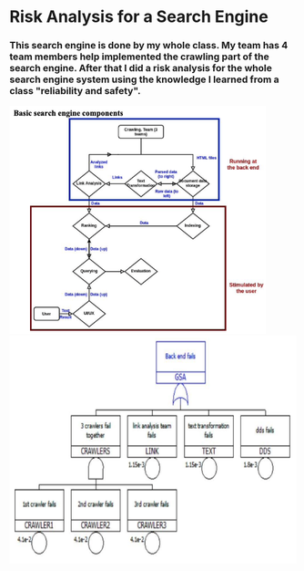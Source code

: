 # Risk Analysis for a Search Engine
### This search engine is done by my whole class. My team has 4  team members help implemented the crawling part of the search engine. After that I did a risk analysis for the whole search engine system using the knowledge I learned from a class "reliability and safety".
<img src="photo1.png" height="400">
<img src="photo2.png" height="400">
